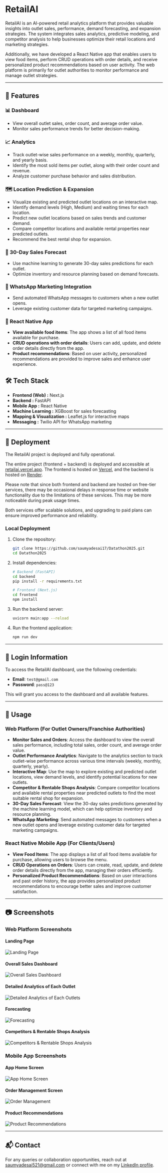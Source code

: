 # RetailAI

RetailAI is an AI-powered retail analytics platform that provides valuable insights into outlet sales, performance, demand forecasting, and expansion strategies. The system integrates sales analytics, predictive modeling, and competitor analysis to help businesses optimize their retail locations and marketing strategies.

Additionally, we have developed a React Native app that enables users to view food items, perform CRUD operations with order details, and receive personalized product recommendations based on user activity. The web platform is primarily for outlet authorities to monitor performance and manage outlet strategies.

---

## 🚀 Features

### 📊 Dashboard
- View overall outlet sales, order count, and average order value.
- Monitor sales performance trends for better decision-making.

### 📈 Analytics
- Track outlet-wise sales performance on a weekly, monthly, quarterly, and yearly basis.
- Identify the most sold items per outlet, along with their order count and revenue.
- Analyze customer purchase behavior and sales distribution.

### 🗺️ Location Prediction & Expansion
- Visualize existing and predicted outlet locations on an interactive map.
- Identify demand levels (High, Medium) and waiting times for each location.
- Predict new outlet locations based on sales trends and customer demand.
- Compare competitor locations and available rental properties near predicted outlets.
- Recommend the best rental shop for expansion.

### 📅 30-Day Sales Forecast
- Use machine learning to generate 30-day sales predictions for each outlet.
- Optimize inventory and resource planning based on demand forecasts.

### 📢 WhatsApp Marketing Integration
- Send automated WhatsApp messages to customers when a new outlet opens.
- Leverage existing customer data for targeted marketing campaigns.

### 📱 React Native App
- **View available food items**: The app shows a list of all food items available for purchase.
- **CRUD operations with order details**: Users can add, update, and delete order details directly from the app.
- **Product recommendations**: Based on user activity, personalized recommendations are provided to improve sales and enhance user experience.

## 🛠️ Tech Stack
- **Frontend (Web) :** Next.js
- **Backend :** FastAPI
- **Mobile App :** React Native
- **Machine Learning :** XGBoost for sales forecasting
- **Mapping & Visualization :** Leaflet.js for interactive maps
- **Messaging :** Twilio API for WhatsApp marketing

---

## 🚀 Deployment

The RetailAI project is deployed and fully operational.

The entire project (frontend + backend) is deployed and accessible at [retailai.vercel.app](https://retailai.vercel.app/). The frontend is hosted on [Vercel](https://vercel.com), and the backend is hosted on [Render](https://render.com).

Please note that since both frontend and backend are hosted on free-tier services, there may be occasional delays in response time or website functionality due to the limitations of these services. This may be more noticeable during peak usage times.

Both services offer scalable solutions, and upgrading to paid plans can ensure improved performance and reliability.

### Local Deployment
1. Clone the repository:
   ```bash
   git clone https://github.com/saumyadesai17/Datathon2025.git
   cd Datathon2025
   ```
2. Install dependencies:
   ```bash
   # Backend (FastAPI)
   cd backend
   pip install -r requirements.txt
   ```
   ```bash
   # Frontend (Next.js)
   cd frontend
   npm install
   ```
3. Run the backend server:
   ```bash
   uvicorn main:app --reload
   ```
4. Run the frontend application:
   ```bash
   npm run dev
   ```

---

## 🔑 Login Information

To access the RetailAI dashboard, use the following credentials:

- **Email**: `test@gmail.com`
- **Password**: `pass@123`

This will grant you access to the dashboard and all available features.

---

## 📌 Usage

### Web Platform (For Outlet Owners/Franchise Authorities)
- **Monitor Sales and Orders**: Access the dashboard to view the overall sales performance, including total sales, order count, and average order value.
- **Outlet Performance Analytics**: Navigate to the analytics section to track outlet-wise performance across various time intervals (weekly, monthly, quarterly, yearly).
- **Interactive Map**: Use the map to explore existing and predicted outlet locations, view demand levels, and identify potential locations for new outlets.
- **Competitor & Rentable Shops Analysis**: Compare competitor locations and available rental properties near predicted outlets to find the most suitable rental shop for expansion.
- **30-Day Sales Forecast**: View the 30-day sales predictions generated by the machine learning model, which can help optimize inventory and resource planning.
- **WhatsApp Marketing**: Send automated messages to customers when a new outlet opens and leverage existing customer data for targeted marketing campaigns.

### React Native Mobile App (For Clients/Users)
- **View Food Items**: The app displays a list of all food items available for purchase, allowing users to browse the menu.
- **CRUD Operations on Orders**: Users can create, read, update, and delete order details directly from the app, managing their orders efficiently.
- **Personalized Product Recommendations**: Based on user interactions and past order history, the app provides personalized product recommendations to encourage better sales and improve customer satisfaction.

---

## 📷 Screenshots

### Web Platform Screenshots
#### Landing Page
![Landing Page](frontend/assets/Landing-Page.png)

#### Overall Sales Dashboard
![Overall Sales Dashboard](frontend/assets/Overall-Sales-Dashboard.png)

#### Detailed Analytics of Each Outlet
![Detailed Analytics of Each Outlets](frontend/assets/Detailed-Analytics.png)

#### Forecasting
![Forecasting](frontend/assets/Forecasting.png)

#### Competitors & Rentable Shops Analysis
![Competitors & Rentable Shops Analysis](frontend/assets/Competitors-and-Rentable-Shops-Analysis.png)

### Mobile App Screenshots
#### App Home Screen
![App Home Screen](frontend/assets/App-Home-Screen.png)

#### Order Management Screen
![Order Management](frontend/assets/Order-Management.png)

#### Product Recommendations
![Product Recommendations](frontend/assets/Product-Recommendations.png)

---

## 📬 Contact
For any queries or collaboration opportunities, reach out at [saumyadesai521@gmail.com](mailto:saumyadesai521@gmail.com) or connect with me on my [LinkedIn profile](https://www.linkedin.com/in/saumya-desai-42757328a).
